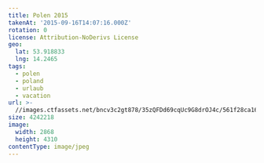 ```yaml
---
title: Polen 2015
takenAt: '2015-09-16T14:07:16.000Z'
rotation: 0
license: Attribution-NoDerivs License
geo:
  lat: 53.918833
  lng: 14.2465
tags:
  - polen
  - poland
  - urlaub
  - vacation
url: >-
  //images.ctfassets.net/bncv3c2gt878/35zQFDd69cqUc9G8drOJ4c/561f28ca164aa21fb0f06c40d10c2536/polen-2015_25931866106_o
size: 4242218
image:
  width: 2868
  height: 4310
contentType: image/jpeg
---
```


